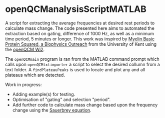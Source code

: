 # openQCManalysisScriptMATLAB
A script for extracting the average frequencies at desired rest periods to calculate mass change. The code presented here aims to automated the extraction based on gating, difference of 1000 Hz, as well as a minimum time period, 5 minutes or longer. This work was inspired by [Myelin Basic Protein Squared, a Biophysics Outreach](https://newnanomedic.wordpress.com/2020/01/17/mbp-squared-biophysics-outreach/) from the University of Kent using the [openQCM Wi2](https://openqcm.com/about-openqcm-wi2).

The `openQCMmain` program is ran from the MATLAB command prompt which calls upon `openQCMtxtimporter` a script to select the desired collumn from a text folder. A `findPlateauPeaks` is used to locate and plot any and all plateaus which are detected.

Work in progress:
* Adding example(s) for testing.
* Optimisation of "gating" and selection "period".
* Add further code to calculate mass change based upon the frequency change using the [Sauerbrey equation](https://en.wikipedia.org/wiki/Sauerbrey_equation).
